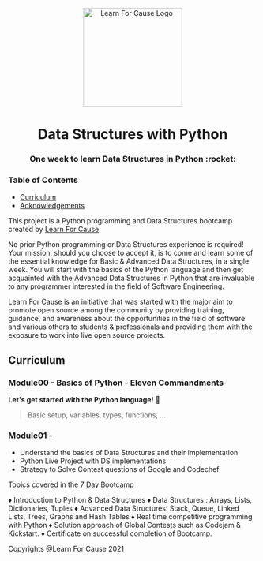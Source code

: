 <p align="center">
  <img src="assets/pp.png" width="200" alt="Learn For Cause Logo" />
</p>

<h1 align="center">
Data Structures with Python</h1>
<h3 align="center">
  One week to learn Data Structures in Python :rocket:
</h3>


### Table of Contents

- [Curriculum](#curriculum)
- [Acknowledgements](#acknowledgements)

This project is a Python programming and Data Structures bootcamp created by [Learn For Cause](https://www.learnforcause.com).

No prior Python programming or Data Structures experience is required! Your mission, should you choose to accept it, is to come and learn some of the essential knowledge for Basic & Advanced Data Structures, in a single week. You will start with the basics of the Python language and then get acquainted with the Advanced Data Structures in Python that are invaluable to any programmer interested in the field of Software Engineering.

Learn For Cause is an initiative that was started with the major aim to promote open source among the community by providing training, guidance, and awareness about the opportunities in the field of software and various others to students & professionals and providing them with the exposure to work into live open source projects.

## Curriculum

### Module00 - Basics of Python - Eleven Commandments
**Let's get started with the Python language!** :snake:
> Basic setup, variables, types, functions, ...

### Module01 - 

- Understand the basics of Data Structures and their implementation
- Python Live Project with DS implementations
- Strategy to Solve Contest questions of Google and Codechef

Topics covered in the 7 Day Bootcamp

♦️ Introduction to Python & Data Structures
♦️ Data Structures : Arrays, Lists, Dictionaries, Tuples
♦️ Advanced Data Structures: Stack, Queue, Linked Lists, Trees, Graphs and Hash Tables
♦️ Real time competitive programming with Python
♦️ Solution approach of Global Contests such as Codejam & Kickstart. 
♦️ Certificate on successful completion of Bootcamp.


Copyrights @Learn For Cause 2021